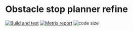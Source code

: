 # Obstacle stop planner refine

[![Build and test](https://github.com/tier4/obstacle_stop_planner_refine/actions/workflows/build_and_test.yml/badge.svg)](https://github.com/tier4/obstacle_stop_planner_refine/actions/workflows/build_and_test.yml)
[![Metrix report](https://img.shields.io/badge/-Metrix%20report-orange)](https://tier4.github.io/obstacle_stop_planner_refine/lizard_only_wo_test.html)
![code size](https://img.shields.io/github/languages/code-size/tier4/obstacle_stop_planner_refine)
